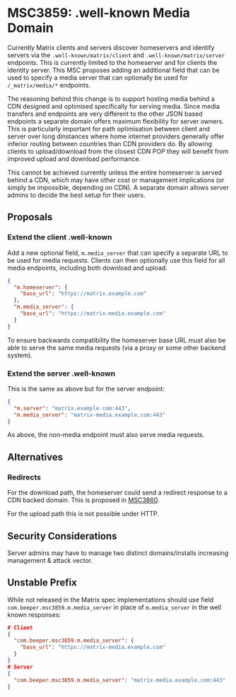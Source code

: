 # MSC3859: .well-known Media Domain

Currently Matrix clients and servers discover homeservers and identify servers via the `.well-known/matrix/client` and 
`.well-known/matrix/server` endpoints. This is currently limited to the homeserver and for clients the identity server.
This MSC proposes adding an additional field that can be used to specify a media server that can optionally be used 
for `/_matrix/media/*` endpoints.

The reasoning behind this change is to support hosting media behind a CDN designed and optimised specifically for 
serving media. Since media transfers and endpoints are very different to the other JSON based endpoints a separate 
domain offers maximum flexibility for server owners. This is particularly important for path optimisation between
client and server over long dinstances where home internet providers generally offer inferior routing between countries
than CDN providers do. By allowing clients to upload/download from the closest CDN POP they will benefit from improved
upload and download performance.

This cannot be achieved currently unless the entire homeserver is served behind a CDN, which may have other cost or
management implications (or simply be impossible, depending on CDN). A separate domain allows server admins to
decide the best setup for their users.


## Proposals

### Extend the client .well-known

Add a new optional field, `m.media_server` that can specify a separate URL to be used for media requests. Clients can 
then optionally use this field for all media endpoints, including both download and upload.

```json
{
  "m.homeserver": {
    "base_url": "https://matrix.example.com"
  },
  "m.media_server": {
    "base_url": "https://matrix-media.example.com"
  }
}
```

To ensure backwards compatibility the homeserver base URL must also be able to serve the same media requests (via a 
proxy or some other backend system).

### Extend the server .well-known

This is the same as above but for the server endpoint:

```json
{
  "m.server": "matrix.example.com:443",
  "m.media_server": "matrix-media.example.com:443"
}
```

As above, the non-media endpoint must also serve media requests.


## Alternatives

### Redirects

For the download path, the homeserver could send a redirect response to a CDN backed domain. This is proposed in 
[MSC3860](https://github.com/matrix-org/matrix-spec-proposals/pull/3860).

For the upload path this is not possible under HTTP.


## Security Considerations

Server admins may have to manage two distinct domains/installs increasing management & attack vector.


## Unstable Prefix

While not released in the Matrix spec implementations should use field `com.beeper.msc3859.m.media_server` in place of 
`m.media_server` in the well known responses:

```json
# Client
{
  "com.beeper.msc3859.m.media_server": {
    "base_url": "https://matrix-media.example.com"
  }
}
# Server
{
  "com.beeper.msc3859.m.media_server": "matrix-media.example.com:443"
}
```